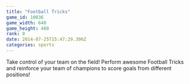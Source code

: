```yaml
---
title: "Football Tricks"
game_id: 10036
game_width: 640
game_height: 480
rank: 0
date: 2014-07-25T15:47:29.396Z
categories: sports
---
```

Take control of your team on the field! Perform awesome Football Tricks and reinforce your team of champions to score goals from different positions!